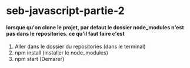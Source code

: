 # seb-javascript-partie-2
 #### lorsque qu'on clone le projet, par defaut le dossier node_modules n'est pas dans le repositories. ce qu'il faut faire c'est  
  1. Aller dans le dossier du repositories (dans le terminal)
  2. npm install (installer le node_modules)
  3. npm start (Demarer)
